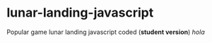 # lunar-landing-javascript
Popular game lunar landing javascript coded (**student version**)
_hola_

